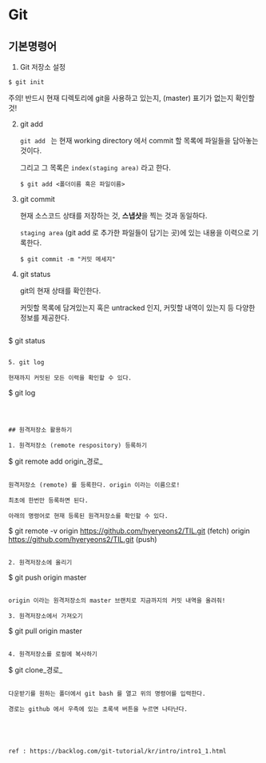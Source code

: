 # Git

## 기본명령어

1. Git 저장소 설정

``` 
$ git init 
```

주의! 반드시 현재 디렉토리에 git을 사용하고 있는지, (master) 표기가 없는지 확인할 것!

2. git add

   `git add ` 는 현재 working directory 에서 commit 할 목록에 파일들을 담아놓는 것이다.

   그리고 그 목록은 `index(staging area)` 라고 한다.

   ```
   $ git add <폴더이름 혹은 파일이름>
   ```

3. git commit

   현재 소스코드 상태를 저장하는 것, **스냅샷**을 찍는 것과 동일하다. 

   `staging area` (git add 로 추가한 파일들이 담기는 곳)에 있는 내용을 이력으로 기록한다.

   ```
   $ git commit -m "커밋 메세지"
   ```

4. git status

   git의 현재 상태를 확인한다.

   커밋할 목록에 담겨있는지 혹은 untracked 인지, 커밋할 내역이 있는지 등 다양한 정보를 제공한다.
   
   ```
$ git status
   ```
   
5. git log

   현재까지 커밋된 모든 이력을 확인할 수 있다.

   ```
   $ git log
   ```

   

## 원격저장소 활용하기

1. 원격저장소 (remote respository) 등록하기

   ```
   $ git remote add origin_경로_
   ```

   원격저장소 (remote) 를 등록한다. origin 이라는 이름으로!

   최초에 한번만 등록하면 된다.

   아래의 명령어로 현재 등록된 원격저장소를 확인할 수 있다.

   ```
   $ git remote -v
   origin  https://github.com/hyeryeons2/TIL.git (fetch)
   origin  https://github.com/hyeryeons2/TIL.git (push)
   ```

2. 원격저장소에 올리기

   ```
   $ git push origin master
   ```

   origin 이라는 원격저장소의 master 브랜치로 지금까지의 커밋 내역을 올려줘!

3. 원격저장소에서 가져오기

   ```
   $ git pull origin master
   ```

4. 원격저장소를 로컬에 복사하기

   ```
   $ git clone_경로_
   ```

   다운받기를 원하는 폴더에서 git bash 를 열고 위의 명령어를 입력한다.

   경로는 github 에서 우측에 있는 초록색 버튼을 누르면 나타난다.
   
   
   
   
   
   ref : https://backlog.com/git-tutorial/kr/intro/intro1_1.html
   
   
   
   
   
   
   
   